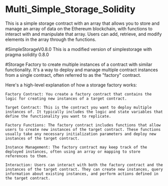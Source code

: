 # Multi_Simple_Storage_Solidity
This is a simple storage contract with an array that allows you to store and manage an array of data on the Ethereum blockchain,  with functions to interact with and manipulate that array. Users can add, retrieve, and modify elements in the array through the functions.

#SimpleStorageV0.8.0
This is a modified version of simplestorage with pragma solidity 0.8.0

#Storage Factory 
to create multiple instances of a contract with similar functionality. It's a way to deploy and manage multiple contract instances from a single contract, often referred to as the "factory" contract.

Here's a high-level explanation of how a storage factory works:

    Factory Contract: You create a factory contract that contains the logic for creating new instances of a target contract.

    Target Contract: This is the contract you want to deploy multiple instances of. It typically includes the logic and state variables that define the functionality you want to replicate.

    Factory Functions: The factory contract includes functions that allow users to create new instances of the target contract. These functions usually take any necessary initialization parameters and deploy new instances of the target contract.

    Instance Management: The factory contract may keep track of the deployed instances, often using an array or mapping to store references to them.

    Interaction: Users can interact with both the factory contract and the instances of the target contract. They can create new instances, query information about existing instances, and perform actions defined in the target contract.
    
